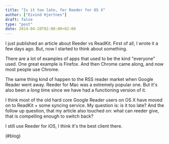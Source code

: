 ```yaml
---
title: "Is it too late, for Reeder for OS X"
author: ["Eivind Hjertnes"]
draft: false
type: "post"
date: 2014-04-20T02:00:00+02:00
---
```


I just published an article about Reeder vs ReadKit. First of all, I
wrote it a few days ago. But, now I started to think about something.

There are a lot of examples of apps that used to be the kind "everyone"
used. One great example is Firefox. And then Chrome came along, and now
most people use Chrome.

The same thing kind of happen to the RSS reader market when Google
Reader went away. Reeder for Mac was a extremely popular one. But it's
also been a _long_ time since we have had a functioning version of it.

I think most of the old hard core Google Reader users on OS X have moved
on to ReadKit + some syncing service. My question is: is it too late?
And the follow up question, that my article also touched on: what can
reeder give, that is compelling enough to switch back?

I still use Reeder for iOS, I think it's the best client there.

(#blog)
